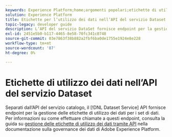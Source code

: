 ```yaml
---
keywords: Experience Platform;home;argomenti popolari;etichette di utilizzo dei dati;servizio catalogo
solution: Experience Platform
title: Etichette per l’utilizzo dei dati nell’API del servizio Dataset
topic-legacy: developer guide
description: L’API del servizio DataSet fornisce endpoint per la gestione delle etichette di utilizzo dei dati per i set di dati.
exl-id: 2451e5b0-b117-4465-8e58-70fc341c0748
source-git-commit: 03e7863f38b882a2fbf6ba0de1755e1924e8e228
workflow-type: tm+mt
source-wordcount: '87'
ht-degree: 0%

---
```


# Etichette di utilizzo dei dati nell’API del servizio Dataset

Separati dall’API del servizio catalogo, il [!DNL Dataset Service] API fornisce endpoint per la gestione delle etichette di utilizzo dei dati per i set di dati. Per informazioni su come effettuare chiamate a questi endpoint, consulta la guida su [gestione delle etichette di utilizzo dei dati tramite API](../../data-governance/labels/dataset-api.md) nella documentazione sulla governance dei dati di Adobe Experience Platform.
